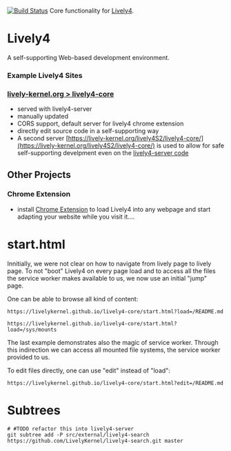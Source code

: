 [![Build Status](https://travis-ci.org/LivelyKernel/lively4-core.svg)](https://travis-ci.org/LivelyKernel/lively4-core) Core functionality for [Lively4](https://github.com/LivelyKernel/Lively4/wiki/).

# Lively4

A self-supporting Web-based development environment. 


### Example Lively4 Sites

<!-- 

- [https://livelykernel.github.io/lively4-core/](https://livelykernel.github.io/lively4-core/start.html)
	- HEAD of Lively4 core repository
	- served by github.io
	- no CORS (not usable by [Lively4 chrome plugin](https://github.com/LivelyKernel/lively4-chrome-loader)
	- edits go to github but take time, login to github using filesystem component

-->

### [lively-kernel.org > lively4-core](https://lively-kernel.org/lively4/lively4-core/start.html)

- served with lively4-server
- manually updated
- CORS support, default server for lively4 chrome extension
- directly edit source code in a self-supporting way
- A second server [https://lively-kernel.org/lively4S2/lively4-core/](https://lively-kernel.org/lively4S2/lively4-core/) is used to allow for safe self-supporting develpment even on the [lively4-server code](https://lively-kernel.org/lively4/lively4-core/start.html?edit=https://lively-kernel.org/lively4/lively4-server/httpServer.js)

<!--
- [Lively4 Journal](https://lively-kernel.org/lively4/lively4-core/start.html?load=https://lively-kernel.org/lively4/Lively4.wiki/Journal.md) or see the [same in Github Wiki](https://github.com/LivelyKernel/Lively4/wiki/Journal) 
-->

## Other Projects


### Chrome Extension

- install [Chrome Extension](https://chrome.google.com/webstore/detail/lively4-loader/nolpicfdelklinibcdldjhajakffhhom) to load Lively4 into any webpage and start adapting your website while you visit it.... 


# start.html

Innitially, we were not clear on how to navigate from lively page to lively page. To not "boot" Lively4 on every page load and to access all the files the service worker makes available to us, we now use an initial "jump" page.

One can be able to browse all kind of content:

```
https://livelykernel.github.io/lively4-core/start.html?load=/README.md

https://livelykernel.github.io/lively4-core/start.html?load=/sys/mounts
```

The last example demonstrates also the magic of service worker. Through this indirection we can access all mounted file systems, the service worker provided to us.


To edit files directly, one can use "edit" instead of "load":
```
https://livelykernel.github.io/lively4-core/start.html?edit=/README.md
```

# Subtrees

```
# #TODO refactor this into lively4-server
git subtree add -P src/external/lively4-search https://github.com/LivelyKernel/lively4-search.git master
```



